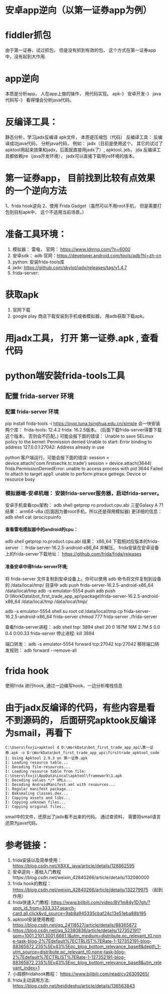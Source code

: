 # 安卓app逆向（以第一证券app为例）


#  fiddler抓包
由于第一证券，试过抓包， 但是没有抓到有效的包， 这个方式在第一证券app中，没有起到大作用.


# app逆向
本质是分析app， 人在app上做的操作， 用代码实现。
apk-》 安卓开发-》 java代码写-》 看得懂会分析java代码。 

# 反编译工具：
静态分析，学习jadx反编译
apk文件， 本质是压缩包（代码）
反编译工具： 反编译成功java代码， 分析java代码， 例如： jadx（目前是使用这个， 其它的试过了apktool用起来效果和jadx，后面就直接用jadx了）, apktool, jeb， jda
反编译工具都依赖jre（java开发环境）， jadx可以直接下载带jre环境的版本。 


# 第一证券app， 目前找到比较有点效果的一个逆向方法
   1、frida hook逆向
   2、使用 Frida Gadget（虽然可以不用root手机， 但是需要打包到目标apk中， 这个不适用当前场景。） 


# 准备工具环境：
1. 模拟器： 雷电， 官网： https://www.ldmnq.com/?n=6000
2. 安卓sdk： adb 官网：https://developer.android.com/tools/adb?hl=zh-cn
3. python: 安装frida-tools库
4. jadx: https://github.com/skylot/jadx/releases/tag/v1.4.7
5. frida-server: 


# 获取apk
1. 官网下载
2. google play 商店下载安装到手机或者模拟器， 用adb获取下载apk。 

#  用jadx工具， 打开 第一证券.apk , 查看代码  

# python端安装frida-tools工具
## 配置 frida-server 环境 
### 配置 frida-server 环境 
pip install frida-tools -i https://pypi.tuna.tsinghua.edu.cn/simple
会一快安装两个库： 
frida-tools:  12.4.2
frida:  16.2.5版本。 (后面下载frida-server得要下载这个版本， 否则会不匹配。)
可能会报下面的错误： 
Unable to save SELinux policy to the kernel: Permission denied
Unable to start: Error binding to address 127.0.0.1:27042: Address already in use

python 客户端运行，可能会报下面的错误:
session = device.attach('com.firstsechk.tc.trade')
session = device.attach(3644)
frida.PermissionDeniedError: unable to access process with pid 3644
Failed to attach to target app1: unable to perform ptrace getregs: Device or resource busy


### 模拟器端-安卓机端： 安装frida-server服务器，启动frida-server。
安卓手机查看cpu架构： adb shell getprop ro.product.cpu.abi
三星Galaxy A 71结果： arm64-v8a  (后面因为要root手机，所以还是得用模拟器)
更详细的信息： adb shell cat /proc/cpuinfo

#### 查看雷电模拟器中的android的cpu：
adb shell getprop ro.product.cpu.abi
结果： x86_64
下载相对应版本的frida-server ： frida-server-16.2.5-android-x86_64 并解压。 
frida安装在安卓设备上的frida-server下载地址： https://github.com/frida/frida/releases

#### 准备安卓中得frida-server环境;
将 frida-server 文件复制到安卓设备上。你可以使用 adb 命令将文件复制到设备的 /data/local/tmp/ 目录中
adb push frida-server-16.2.5-android-x86_64 /data/local/tmp
adb -s emulator-5554 push adb push D:\WorkData\bot_first_trade_app_api\package\frida-server-16.2.5-android-x86_64 /data/local/tmp /data/local/tmp/

adb -s emulator-5554 shell
su root
cd /data/local/tmp
cp frida-server-16.2.5-android-x86_64  frida-server
chmod 777 frida-server
./frida-server


查看frida-server进程：
adb shell top:
3894 shell        20   0 187M  16M 2.7M S  0.0   0.4   0:00.33 frida-server
停止进程: kill 3894 

端口转发：
adb -s emulator-5554 forward tcp:27042 tcp:27042
移除端口转发规则： adb forward --remove-all

# frida hook 
   使用frida 进行hook, 通过一边编写hook，一边分析堆栈信息

# 由于jadx反编译的代码，有些内容是看不到源码的， 后面研究apktook反编译为smail，再看下
```text
C:\Users\fxxji>apktool d D:\WorkData\bot_first_trade_app_api\第一证券.apk -o D:\WorkData\bot_first_trade_app_api\firsttrade_apktool_code
I: Using Apktool 2.9.3 on 第一证券.apk
I: Loading resource table...
I: Decoding file-resources...
I: Loading resource table from file: C:\Users\fxxji\AppData\Local\apktool\framework\1.apk
I: Decoding values */* XMLs...
I: Decoding AndroidManifest.xml with resources...
I: Regular manifest package...
I: Baksmaling classes.dex...
I: Copying assets and libs...
I: Copying unknown files...
I: Copying original files..
```
smail中的文件，还原出了jadx看不出来的代码。 
通过查资料， 需要将smail语言还原为java代码。

# 参考链接：
1. frida安装以及简单使用： https://blog.csdn.net/XBXX_java/article/details/128862595
2. 安卓逆向 - 基础入门教程https://blog.csdn.net/weixin_42840266/article/details/132080000
3. frida hook的教程：  https://blog.csdn.net/weixin_42840266/article/details/132279975 （起到作用）
4. frida快速入门教程: https://www.bilibili.com/video/BV1m84y1D7gh/?spm_id_from=333.337.search-card.all.click&vd_source=9ab8a945335cbaf24c13e51eba88b195
5. apktool安装使用教程: https://blog.csdn.net/qq_24118527/article/details/88365872
6. https://blog.csdn.net/qq_52380836/article/details/127352191?spm=1001.2101.3001.6661.1&utm_medium=distribute.pc_relevant_t0.none-task-blog-2%7Edefault%7ECTRLIST%7ERate-1-127352191-blog-88365872.235%5Ev43%5Epc_blog_bottom_relevance_base8&depth_1-utm_source=distribute.pc_relevant_t0.none-task-blog-2%7Edefault%7ECTRLIST%7ERate-1-127352191-blog-88365872.235%5Ev43%5Epc_blog_bottom_relevance_base8&utm_relevant_index=1
7. 小肩膀fridahook教程： https://www.bilibili.com/read/cv26309265/
8. frida主动调用方法: https://blog.csdn.net/beidideshu/article/details/136563843
